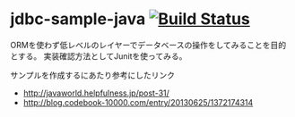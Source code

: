 # jdbc-sample-java [![Build Status](https://travis-ci.org/matsuzj/jdbc-sample-java.svg?branch=master)](https://travis-ci.org/matsuzj/jdbc-sample-java)

ORMを使わず低レベルのレイヤーでデータベースの操作をしてみることを目的とする。
実装確認方法としてJunitを使ってみる。

サンプルを作成するにあたり参考にしたリンク

  * http://javaworld.helpfulness.jp/post-31/
  * http://blog.codebook-10000.com/entry/20130625/1372174314

